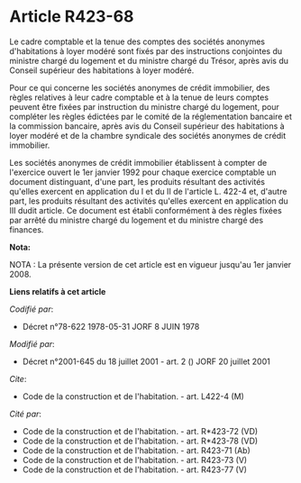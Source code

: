 # Article R423-68

Le cadre comptable et la tenue des comptes des sociétés anonymes d'habitations à loyer modéré sont fixés par des instructions
conjointes du ministre chargé du logement et du ministre chargé du Trésor, après avis du Conseil supérieur des habitations à
loyer modéré.

Pour ce qui concerne les sociétés anonymes de crédit immobilier, des règles relatives à leur cadre comptable et à la tenue de
leurs comptes peuvent être fixées par instruction du ministre chargé du logement, pour compléter les règles édictées par le
comité de la réglementation bancaire et la commission bancaire, après avis du Conseil supérieur des habitations à loyer
modéré et de la chambre syndicale des sociétés anonymes de crédit immobilier.

Les sociétés anonymes de crédit immobilier établissent à compter de l'exercice ouvert le 1er janvier 1992 pour chaque
exercice comptable un document distinguant, d'une part, les produits résultant des activités qu'elles exercent en application
du I et du II de l'article L. 422-4 et, d'autre part, les produits résultant des activités qu'elles exercent en application
du III dudit article. Ce document est établi conformément à des règles fixées par arrêté du ministre chargé du logement et du
ministre chargé des finances.

**Nota:**

NOTA : La présente version de cet article est en vigueur jusqu'au 1er janvier 2008.

**Liens relatifs à cet article**

_Codifié par_:

  - Décret n°78-622 1978-05-31 JORF 8 JUIN 1978

_Modifié par_:

  - Décret n°2001-645 du 18 juillet 2001 - art. 2 () JORF 20 juillet 2001

_Cite_:

  - Code de la construction et de l'habitation. - art. L422-4 (M)

_Cité par_:

  - Code de la construction et de l'habitation. - art. R*423-72 (VD)
  - Code de la construction et de l'habitation. - art. R*423-78 (VD)
  - Code de la construction et de l'habitation. - art. R423-71 (Ab)
  - Code de la construction et de l'habitation. - art. R423-73 (V)
  - Code de la construction et de l'habitation. - art. R423-77 (V)
